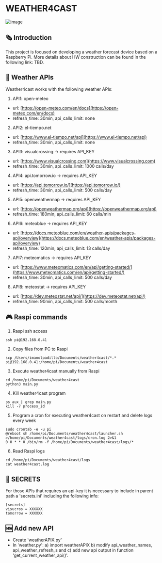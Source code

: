# WEATHER4CAST
![image](https://github.com/imanolpadillo/weather4cast/assets/67315499/6c641faf-240b-4e6a-9bad-6b02a9b2b7c2)

## 🗞️ Introduction
This project is focused on developing a weather forecast device based on a Raspberry Pi. More details about HW construction can be found in the following link: TBD.

## 🔌 Weather APIs
Weather4cast works with the following weather APIs:

1. API1: open-meteo
  - url: [https://open-meteo.com/en/docs](https://open-meteo.com/en/docs)
  - refresh_time: 30min, api_calls_limit: none
2. API2: el-tiempo.net
  - url: [https://www.el-tiempo.net/api](https://www.el-tiempo.net/api)
  - refresh_time: 30min, api_calls_limit: none
3. API3: visualcrossing -> requires API_KEY
  - url: [https://www.visualcrossing.com](https://www.visualcrossing.com)
  - refresh_time: 30min, api_calls_limit: 1000 calls/day
4. API4: api.tomorrow.io -> requires API_KEY
  - url: [https://api.tomorrow.io/](https://api.tomorrow.io/)
  - refresh_time: 30min, api_calls_limit: 500 calls/day
5. API5: openweathermap -> requires API_KEY
  - url: [https://openweathermap.org/api](https://openweathermap.org/api)
  - refresh_time: 180min, api_calls_limit: 60 calls/min
6. API6: meteoblue -> requires API_KEY
  - url: [https://docs.meteoblue.com/en/weather-apis/packages-api/overview](https://docs.meteoblue.com/en/weather-apis/packages-api/overview)
  - refresh_time: 120min, api_calls_limit: 13 calls/day
7. API7: meteomatics -> requires API_KEY
  - url: [https://www.meteomatics.com/en/api/getting-started/](https://www.meteomatics.com/en/api/getting-started/)
  - refresh_time: 30min, api_calls_limit: 500 calls/day
8. API8: meteostat -> requires API_KEY
  - url: [https://dev.meteostat.net/api/](https://dev.meteostat.net/api/)
  - refresh_time: 90min, api_calls_limit: 500 calls/month


## 🎮 Raspi commands

 1.  Raspi ssh access
```
ssh pi@192.168.0.41
```

 2. Copy files from PC to Raspi
```
scp /Users/imanolpadillo/Documents/weather4cast/*.* pi@192.168.0.41:/home/pi/Documents/weather4cast
````

 3. Execute weather4cast manually from Raspi
```
cd /home/pi/Documents/weather4cast
python3 main.py
```

 4. Kill weather4cast program
```
ps aux | grep main.py
kill -7 process_id
```

 5. Program a cron for executing weather4cast on restart and delete logs every week
```
sudo crontab -e -u pi
@reboot sh /home/pi/Documents/weather4cast/launcher.sh >/home/pi/Documents/weather4cast/logs/cron.log 2>&1
0 0 * * 0 /bin/rm -f /home/pi/Documents/weather4cast/logs/*
```

 6. Read Raspi logs
```
cd /home/pi/Documents/weather4cast/logs
cat weather4cast.log
```

## 🔏 SECRETS
For those APIs that requires an api-key it is necessary to include in parent path a 'secrets.ini' including the following info:
```
[secrets]
visucros = XXXXXX
tomorrow = XXXXXX
```

## 🆕 Add new API
 - Create 'weatherAPIX.py'
 - In 'weather.py': a) import weatherAPIX b) modify api_weather_names, api_weather_refresh_s and c) add new api output in function 'get_current_weather_api()'.

